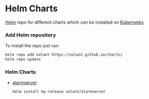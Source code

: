 # Helm Charts

[Helm](https://helm.sh) repo for different charts which can be installed on [Kubernetes](https://kubernetes.io)

### Add Helm repository

To install the repo just run:

```bash
helm repo add nolant https://nolant.github.io/charts/
helm repo update
```

### Helm Charts

* [alarmserver](https://github.com/nolant/DSCAlarm)

  ```bash
  helm install my-release nolant/alarmserver
  ```
